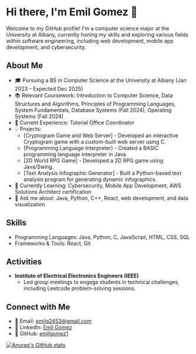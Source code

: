 

# Hi there, I'm Emil Gomez 👋

Welcome to my GitHub profile! I'm a computer science major at the University at Albany, currently honing my skills and exploring various fields within software engineering, including web development, mobile app development, and cybersecurity.



## About Me

- 🎓 Pursuing a BS in Computer Science at the University at Albany (Jan 2023 – Expected Dec 2025)
- 📚 Relevant Coursework: Introduction to Computer Science, Data Structures and Algorithms, Principles of Programming Languages, System Fundamentals, Database Systems (Fall 2024), Operating Systems (Fall 2024)
- 💼 Current Experience: Tutorial Office Coordinator
- 💡 Projects: 
  - [Cryptogram Game and Web Server] - Developed an interactive Cryptogram game with a custom-built web server using C.
  - [Programming Language Interpreter] - Created a BASIC programming language interpreter in Java.
  - [2D World RPG Game] - Developed a 2D RPG game using Java/Swing.
  - [Text Analysis Infographic Generator] - Built a Python-based text analysis program for generating dynamic infographics.
- 🌱 Currently Learning: Cybersecurity, Mobile App Development, AWS Solutions Architect certification
- 💬 Ask me about: Java, Python, C++, React, web development, and data visualization

## Skills

- Programming Languages: Java, Python, C, JavaScript, HTML, CSS, SQL
- Frameworks & Tools: React, Git

## Activities

- **Institute of Electrical Electronics Engineers (IEEE)**
  - Led group meetings to engage students in technical challenges, including Leetcode problem-solving sessions.


## Connect with Me

- 📧 Email: [emilg2453@gmail.com](mailto:emilg2453@gmail.com)
- 💼 LinkedIn: [Emil Gomez](https://www.linkedin.com/in/emilgomez)
- 🐙 GitHub: [emilgomez1](https://github.com/emilgomez1)


[![Anurag's GitHub stats](https://github-readme-stats.vercel.app/api?username=anuraghazra)](https://github.com/emilgomez1/github-readme-stats)

